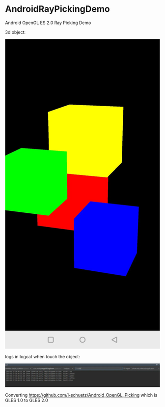 # AndroidRayPickingDemo
Android OpenGL ES 2.0 Ray Picking Demo

3d object:

![3d object](https://github.com/wxkly8888/Android-Ray-picking-demo/blob/master/screenshots/3d_object.webp)



logs in logcat when touch the object:

![touch logs](https://github.com/wxkly8888/Android-Ray-picking-demo/blob/master/screenshots/touch_log.webp)

Converting https://github.com/i-schuetz/Android_OpenGL_Picking which is GLES 1.0 to GLES 2.0

